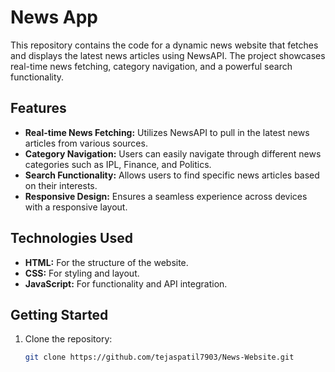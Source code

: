 # News App

This repository contains the code for a dynamic news website that fetches and displays the latest news articles using NewsAPI. The project showcases real-time news fetching, category navigation, and a powerful search functionality.

## Features

- **Real-time News Fetching:** Utilizes NewsAPI to pull in the latest news articles from various sources.
- **Category Navigation:** Users can easily navigate through different news categories such as IPL, Finance, and Politics.
- **Search Functionality:** Allows users to find specific news articles based on their interests.
- **Responsive Design:** Ensures a seamless experience across devices with a responsive layout.

## Technologies Used

- **HTML:** For the structure of the website.
- **CSS:** For styling and layout.
- **JavaScript:** For functionality and API integration.

## Getting Started

1. Clone the repository:
   ```bash
   git clone https://github.com/tejaspatil7903/News-Website.git
